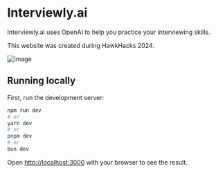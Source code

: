 # Interviewly.ai

Interviewly.ai uses OpenAI to help you practice your interviewing skills. 

This website was created during HawkHacks 2024.

![image](https://github.com/z4ab/Interviewly.ai/assets/55454625/42edea32-4518-4959-b0f5-d59552603fcd)

## Running locally

First, run the development server:

```bash
npm run dev
# or
yarn dev
# or
pnpm dev
# or
bun dev
```

Open [http://localhost:3000](http://localhost:3000) with your browser to see the result.

